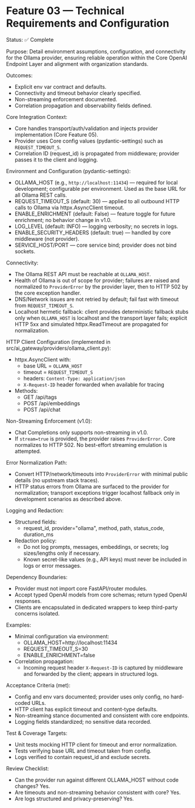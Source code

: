 # Feature 03 — Technical Requirements and Configuration

Status: ✅ Complete

Purpose:
Detail environment assumptions, configuration, and connectivity for the Ollama provider, ensuring reliable operation within the Core OpenAI Endpoint Layer and alignment with organization standards.

Outcomes:
- Explicit env var contract and defaults.
- Connectivity and timeout behavior clearly specified.
- Non-streaming enforcement documented.
- Correlation propagation and observability fields defined.

Core Integration Context:
- Core handles transport/auth/validation and injects provider implementation (Core Feature 05).
- Provider uses Core config values (pydantic-settings) such as `REQUEST_TIMEOUT_S`.
- Correlation ID (request_id) is propagated from middleware; provider passes it to the client and logging.

Environment and Configuration (pydantic-settings):
- OLLAMA_HOST (e.g., `http://localhost:11434`) — required for local development; configurable per environment. Used as the base URL for all Ollama REST calls.
- REQUEST_TIMEOUT_S (default: 30) — applied to all outbound HTTP calls to Ollama via httpx.AsyncClient timeout.
- ENABLE_ENRICHMENT (default: False) — feature toggle for future enrichment; no behavior change in v1.0.
- LOG_LEVEL (default: INFO) — logging verbosity; no secrets in logs.
- ENABLE_SECURITY_HEADERS (default: true) — handled by core middleware (not provider).
- SERVICE_HOST/PORT — core service bind; provider does not bind sockets.

Connectivity:
- The Ollama REST API must be reachable at `OLLAMA_HOST`.
- Health of Ollama is out of scope for provider; failures are raised and normalized to `ProviderError` by the provider layer, then to HTTP 502 by the core exception handler.
- DNS/Network issues are not retried by default; fail fast with timeout from `REQUEST_TIMEOUT_S`.
- Localhost hermetic fallback: client provides deterministic fallback stubs only when `OLLAMA_HOST` is localhost and the transport layer fails; explicit HTTP 5xx and simulated httpx.ReadTimeout are propagated for normalization.

HTTP Client Configuration (implemented in src/ai_gateway/providers/ollama_client.py):
- httpx.AsyncClient with:
  - base URL = `OLLAMA_HOST`
  - timeout = `REQUEST_TIMEOUT_S`
  - headers: `Content-Type: application/json`
  - `X-Request-ID` header forwarded when available for tracing
- Methods:
  - GET /api/tags
  - POST /api/embeddings
  - POST /api/chat

Non-Streaming Enforcement (v1.0):
- Chat Completions only supports non-streaming in v1.0.
- If `stream=true` is provided, the provider raises `ProviderError`. Core normalizes to HTTP 502. No best-effort streaming emulation is attempted.

Error Normalization Path:
- Convert HTTP/network/timeouts into `ProviderError` with minimal public details (no upstream stack traces).
- HTTP status errors from Ollama are surfaced to the provider for normalization; transport exceptions trigger localhost fallback only in development scenarios as described above.

Logging and Redaction:
- Structured fields:
  - request_id, provider="ollama", method, path, status_code, duration_ms
- Redaction policy:
  - Do not log prompts, messages, embeddings, or secrets; log sizes/lengths only if necessary.
  - Known secret-like values (e.g., API keys) must never be included in logs or error messages.

Dependency Boundaries:
- Provider must not import core FastAPI/router modules.
- Accept typed OpenAI models from core schemas; return typed OpenAI responses.
- Clients are encapsulated in dedicated wrappers to keep third-party concerns isolated.

Examples:
- Minimal configuration via environment:
  - OLLAMA_HOST=http://localhost:11434
  - REQUEST_TIMEOUT_S=30
  - ENABLE_ENRICHMENT=false
- Correlation propagation:
  - Incoming request header `X-Request-ID` is captured by middleware and forwarded by the client; appears in structured logs.

Acceptance Criteria (met):
- Config and env vars documented; provider uses only config, no hard-coded URLs.
- HTTP client has explicit timeout and content-type defaults.
- Non-streaming stance documented and consistent with core endpoints.
- Logging fields standardized; no sensitive data recorded.

Test & Coverage Targets:
- Unit tests mocking HTTP client for timeout and error normalization.
- Tests verifying base URL and timeout taken from config.
- Logs verified to contain request_id and exclude secrets.

Review Checklist:
- Can the provider run against different OLLAMA_HOST without code changes? Yes.
- Are timeouts and non-streaming behavior consistent with core? Yes.
- Are logs structured and privacy-preserving? Yes.
